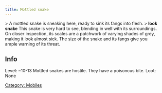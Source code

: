 ```yaml
---
title: Mottled snake
---
```


\> A mottled snake is sneaking here, ready to sink its fangs into
flesh.
\> **look snake**
This snake is very hard to see, blending in well with its surroundings.
On
closer inspection, its scales are a patchwork of varying shades of
grey,
making it look almost sick. The size of the snake and its fangs give
you
ample warning of its threat.

## Info

Level: ~10-13
Mottled snakes are hostile. They have a poisonous bite.
Loot: None

[Category: Mobiles](Category:_Mobiles "wikilink")